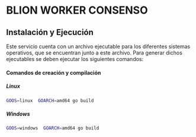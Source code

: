 # BLION WORKER CONSENSO
## Instalación y Ejecución

Este servicio cuenta con un archivo ejecutable para los diferentes sistemas operativos,
que se encuentran junto a este archivo. Para generar dichos ejecutables se deben ejecutar los siguientes comandos:

#### Comandos de creación y compilación

##### Linux

````bash
GOOS=linux  GOARCH=amd64 go build
````

##### Windows

````bash
GOOS=windows  GOARCH=amd64 go build
````
